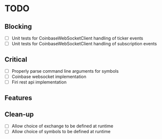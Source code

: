 # TODO

## Blocking
- [ ] Unit tests for CoinbaseWebSocketClient handling of ticker events
- [ ] Unit tests for CoinbaseWebSocketClient handling of subscription events

## Critical
- [ ] Properly parse command line arguments for symbols
- [ ] Coinbase websocket implementation
- [ ] Firi rest api implementation

## Features

## Clean-up
- [ ] Allow choice of exchange to be defined at runtime
- [ ] Allow choice of symbols to be defined at runtime
